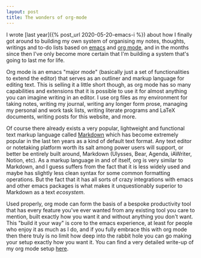 ```yaml
---
layout: post
title: The wonders of org-mode
---
```


I wrote [last year]({% post_url 2020-05-20-emacs-i %}) about how I finally got around to building my own system of organising my notes, thoughts, writings and to-do lists based on [emacs](http://en.wikipedia.org/wiki/emacs) and [org mode](https://orgmode.org), and in the months since then I've only become more certain that I'm building a system that's going to last me for life. 

Org mode is an emacs "major mode" (basically just a set of functionalities to extend the editor) that serves as an outliner and markup language for editing text. This is selling it a little short though, as org mode has so many capabilities and extensions that it is possible to use it for almost anything you can imagine writing in an editor. I use org files as my environment for taking notes, writing my journal, writing any longer form prose, managing my personal and work task lists, writing literate programs and LaTeX documents, writing posts for this website, and more. 

Of course there already exists a very popular, lightweight and functional text markup language called [Markdown](https://daringfireball.net/projects/markdown/) which has become extremely popular in the last ten years as a kind of default text format. Any text editor or notetaking platform worth its salt among power users will support, or better be entirely built around, Markdown (Ulysses, Bear, Agenda, iAWriter, Notion, etc). As a markup language in and of itself, org is very similar to Markdown, and I guess suffers from the fact that it is less widely used and maybe has slightly less clean syntax for some common formatting operations. But the fact that it has all sorts of crazy integrations with emacs and other emacs packages is what makes it unquestionably superior to Markdown as a text *ecosystem*. 

Used properly, org mode can form the basis of a bespoke productivity tool that has every feature you've ever wanted from any existing tool you care to mention, built exactly how you want it and without anything you don't want. This "build it your way" is core to the emacs experience, at least for people who enjoy it as much as I do, and if you fully embrace this with org mode then there truly is no limit how deep into the rabbit hole you can go making your setup exactly how you want it. You can find a very detailed write-up of my org mode setup [here](https://www.mtsolitary.com/20210309194647-my-org-mode-setup/). 
